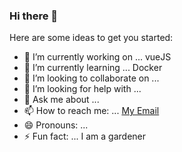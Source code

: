 ### Hi there 👋

Here are some ideas to get you started:

- 🔭 I’m currently working on ... vueJS
- 🌱 I’m currently learning ... Docker
- 👯 I’m looking to collaborate on ...
- 🤔 I’m looking for help with ...
- 💬 Ask me about ...
- 📫 How to reach me: ... [My Email](hallo@peterkle.in)
- 😄 Pronouns: ...
- ⚡ Fun fact: ... I am a gardener
